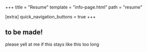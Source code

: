 +++
title = "Resume"
template = "info-page.html"
path = "resume"

[extra]
quick_navigation_buttons = true
+++

## to be made!
please yell at me if this stays like this too long